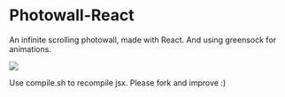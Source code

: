 Photowall-React
===============
An infinite scrolling photowall, made with React. And using greensock for animations.

![](https://cloud.githubusercontent.com/assets/2387719/5312273/876d7f28-7c24-11e4-95bf-9f5d126f3707.png)

Use compile.sh to recompile jsx. Please fork and improve :)
